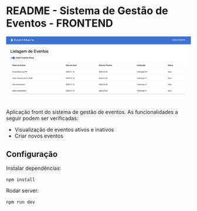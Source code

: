 # README - Sistema de Gestão de Eventos - FRONTEND

![Exemplo Documentação](../docs/tela_listagem_eventos.png)

Aplicação front do sistema de gestão de eventos. As funcionalidades a seguir podem ser verificadas:

- Visualização de eventos ativos e inativos
- Criar novos eventos

## Configuração

Instalar dependências:

```shell
npm install
```

Rodar server:

```shell
npm run dev
```